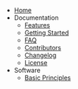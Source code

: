 - [Home](_homepage.md)
- Documentation
  - [Features](features)
  - [Getting Started](getting-started.md)
  - [FAQ](faq)
  - [Contributors](contributors.md)
  - [Changelog](changelog)
  - [License](license.md)
- Software
  - [Basic Principles](basic-principals.md)